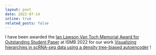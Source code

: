 ```yaml
---
layout: post
date: 2022-07-14 
inline: true
related_posts: false
---
```


I have been awarded the [Ian Lawson Van Toch Memorial Award for Outstanding Student Paper](https://www.iscb.org/ismb2022-general-info/awards#ian) at ISMB 2022 for our work [Visualizing hierarchies in scRNA-seq data using a density tree-biased autoencoder](https://academic.oup.com/bioinformatics/article/38/Supplement_1/i316/6617527) !
